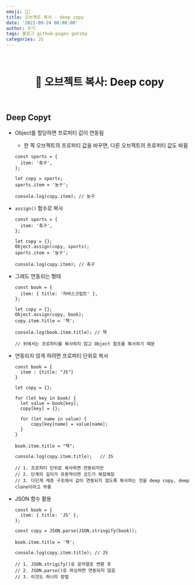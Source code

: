 ```yaml
---
emoji: 👨‍💻
title: 오브젝트 복사 - deep copy
date: '2021-09-24 00:00:00'
author: 우기
tags: 블로그 github-pages gatsby
categories: JS
---
```


<br>

<h1 align="center">
  👋  오브젝트 복사: Deep copy
</h1>

<br>

## Deep Copyt

- Object를 할당하면 프로퍼티 값이 연동됨

  - 한 쪽 오브젝트의 프로퍼티 값을 바꾸면, 다른 오브젝트의 프로퍼티 값도 바뀜

  ```tsx
  const sports = {
    item: '축구',
  };

  let copy = sports;
  sports.item = '농구';

  console.log(copy.item); // 농구
  ```

- `assign()` 함수로 복사

  ```tsx
  const sports = {
    item: '축구',
  };

  let copy = {};
  Object.assign(copy, sports);
  sports.item = '농구';

  console.log(copy.item); // 축구
  ```

- 그래도 연동되는 형태

  ```tsx
  const book = {
    item: { title: '자바스크립트' },
  };

  let copy = {};
  Object.assign(copy, book);
  copy.item.title = '책';

  console.log(book.item.title); // 책

  // 위에서는 프로퍼티를 복사하지 않고 Object 참조를 복사하기 때문
  ```

- 연동되지 않게 하려면 프로퍼티 단위로 복사

  ```tsx
  const book = {
  	item : {title: "JS"}
  }

  let copy = {};

  for (let key in book) {
  	let value = book[key];
  	copy[key] = {};

  	for (let name in value) {
  		copy[key]name] = value[name];
  	}
  }

  book.item.title = "책";

  console.log(copy.item.title);   // JS

  // 1. 프로퍼티 단위로 복사하면 연동되지만
  // 2. 단계의 깊이가 유동적이면 코드가 복잡해짐
  // 3. 다단계 계층 구조에서 값이 연동되지 않도록 복사하는 것을 deep copy, deep clone이라고 부름
  ```

- JSON 함수 활용

  ```tsx
  const book = {
    item: { title: 'JS' },
  };

  const copy = JSON.parse(JSON.stringify(book));

  book.item.title = '책';

  console.log(copy.item.title); // JS

  // 1. JSON.strigify()로 문자열로 변환 후
  // 2. JSON.parse()로 파싱하면 연동되지 않음
  // 3. 이것도 하나의 방법
  ```

```toc

```
